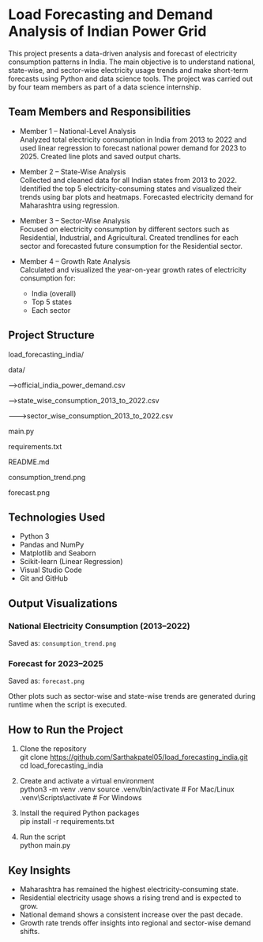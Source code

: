 # Load Forecasting and Demand Analysis of Indian Power Grid

This project presents a data-driven analysis and forecast of electricity consumption patterns in India. The main objective is to understand national, state-wise, and sector-wise electricity usage trends and make short-term forecasts using Python and data science tools. The project was carried out by four team members as part of a data science internship.

## Team Members and Responsibilities

- Member 1 – National-Level Analysis  
  Analyzed total electricity consumption in India from 2013 to 2022 and used linear regression to forecast national power demand for 2023 to 2025. Created line plots and saved output charts.

- Member 2 – State-Wise Analysis  
  Collected and cleaned data for all Indian states from 2013 to 2022. Identified the top 5 electricity-consuming states and visualized their trends using bar plots and heatmaps. Forecasted electricity demand for Maharashtra using regression.

- Member 3 – Sector-Wise Analysis  
  Focused on electricity consumption by different sectors such as Residential, Industrial, and Agricultural. Created trendlines for each sector and forecasted future consumption for the Residential sector.

- Member 4 – Growth Rate Analysis  
  Calculated and visualized the year-on-year growth rates of electricity consumption for:
  - India (overall)
  - Top 5 states
  - Each sector

## Project Structure

load_forecasting_india/

data/

-->official_india_power_demand.csv


-->state_wise_consumption_2013_to_2022.csv


--->sector_wise_consumption_2013_to_2022.csv

main.py

requirements.txt

README.md

consumption_trend.png

forecast.png

## Technologies Used

- Python 3
- Pandas and NumPy
- Matplotlib and Seaborn
- Scikit-learn (Linear Regression)
- Visual Studio Code
- Git and GitHub

## Output Visualizations

### National Electricity Consumption (2013–2022)
Saved as: `consumption_trend.png`

### Forecast for 2023–2025
Saved as: `forecast.png`

Other plots such as sector-wise and state-wise trends are generated during runtime when the script is executed.

## How to Run the Project

1. Clone the repository  
git clone https://github.com/Sarthakpatel05/load_forecasting_india.git
cd load_forecasting_india

2. Create and activate a virtual environment  
python3 -m venv .venv
source .venv/bin/activate # For Mac/Linux
.venv\Scripts\activate # For Windows

3. Install the required Python packages  
pip install -r requirements.txt

4. Run the script  
python main.py

## Key Insights

- Maharashtra has remained the highest electricity-consuming state.
- Residential electricity usage shows a rising trend and is expected to grow.
- National demand shows a consistent increase over the past decade.
- Growth rate trends offer insights into regional and sector-wise demand shifts.
